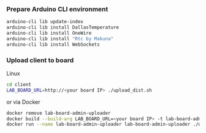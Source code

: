 ### Prepare Arduino CLI environment
```sh
arduino-cli lib update-index
arduino-cli lib install DallasTemperature
arduino-cli lib install OneWire
arduino-cli lib install "Rtc by Makuna"
arduino-cli lib install WebSockets
```
### Upload client to board
Linux
```sh
cd client
LAB_BOARD_URL=http://<your board IP> ./upload_dist.sh
```
or via Docker
```sh
docker remove lab-board-admin-uploader
docker build --build-arg LAB_BOARD_URL=<your board IP> -t lab-board-admin-uploader ./client
docker run --name lab-board-admin-uploader lab-board-admin-uploader ./upload_dist.sh
```
